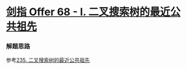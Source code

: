 # [剑指 Offer 68 - I. 二叉搜索树的最近公共祖先](https://leetcode.cn/problems/er-cha-sou-suo-shu-de-zui-jin-gong-gong-zu-xian-lcof/)

### 解题思路
参考[235. 二叉搜索树的最近公共祖先](https://leetcode.cn/problems/lowest-common-ancestor-of-a-binary-search-tree/)
